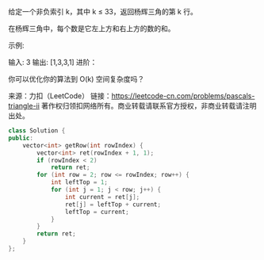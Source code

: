 给定一个非负索引 k，其中 k ≤ 33，返回杨辉三角的第 k 行。



在杨辉三角中，每个数是它左上方和右上方的数的和。

示例:

输入: 3
输出: [1,3,3,1]
进阶：

你可以优化你的算法到 O(k) 空间复杂度吗？

来源：力扣（LeetCode）
链接：https://leetcode-cn.com/problems/pascals-triangle-ii
著作权归领扣网络所有。商业转载请联系官方授权，非商业转载请注明出处。

```cpp
class Solution {
public:
    vector<int> getRow(int rowIndex) {
        vector<int> ret(rowIndex + 1, 1);
        if (rowIndex < 2)
            return ret;
        for (int row = 2; row <= rowIndex; row++) {
            int leftTop = 1;
            for (int j = 1; j < row; j++) {
                int current = ret[j];
                ret[j] = leftTop + current;
                leftTop = current;
            }
        }
        return ret;
    }
};
```